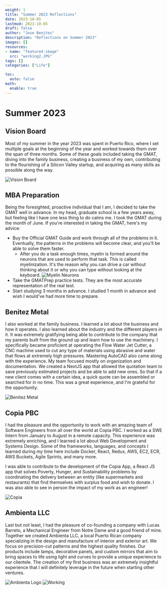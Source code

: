 ```yaml
---
weight: 1
title: "Summer 2023 Reflections"
date: 2023-10-05
lastmod: 2023-10-05
draft: false
author: "Jose Benitez"
description: "Reflections on Summer 2023"
images: []
resources:
- name: "featured-image"
  src: "working2.JPG"
tags: []
categories: ["Life"]

toc:
  auto: false
math:
  enable: true
---
```


# Summer 2023

## Vision Board
Most of my summer in the year 2023 was spent in Puerto Rico, where I set multiple goals at the beginning of the year and worked towards them over the span of three months. Some of these goals included taking the GMAT, diving into the family business, creating a business of my own, contributing to the flourishing of a Silicon Valley startup, and acquiring as many skills as possible along the way.

![Vision Board](./VB.jpeg)

## MBA Preparation
Being the foresighted, proactive individual that I am, I decided to take the GMAT well in advance. In my head, graduate school is a few years away, but feeling like I have one less thing to do calms me. I took the GMAT during the month of June. If you're interested in taking the GMAT, here's my advice:

- Buy the Official GMAT Guide and work through all of the problems in it. Eventually, the patterns in the problems will become clear, and you'll be able to solve them faster.
  - After you do a task enough times, myelin is formed around the neurons that are used to perform that task. This is called myelinization. It's the reason why you can drive a car without thinking about it or why you can type without looking at the keyboard.
    ![Myelin Neurons](./myelin.jpg)
- Take the GMATPrep practice tests. They are the most accurate representation of the real test.
- Start studying 3 months in advance. I studied 1 month in advance and wish I would've had more time to prepare.

## Benitez Metal
I also worked at the family business. I learned a lot about the business and how it operates. I also learned about the industry and the different players in it. It was extremely gratifying being able to contribute to the company that my parents built from the ground up and learn how to use the machinery. I specifically became proficient at operating the Flow Water Jet Cutter, a CNC machine used to cut any type of materials using abrasive and water that flows at extremely high pressures. Mastering AutoCAD also came along with the experience. My team focused mostly on organization and documentation. We created a NextJS app that allowed the quotation team to save previously estimated projects and be able to add new ones. So that if a new client comes with a certain idea, a quick quote can be assembled or searched for in no time. This was a great experience, and I'm grateful for the opportunity.

![Benitez Metal](./bm.jpg)

## Copia PBC
I had the pleasure and the opportunity to work with an amazing team of Software Engineers from all over the world at Copia PBC. I worked as a SWE Intern from January to August in a remote capacity. This experience was extremely enriching, and I learned a lot about Web Development and Systems Design. Some of the frameworks, languages, and concepts I learned during my time here include Docker, React, Redux, AWS, EC2, ECR, AWS Buckets, Agile Sprints, and many more.

I was able to contribute to the development of the Copia App, a React JS app that solves Poverty, Hunger, and Sustainability problems by coordinating the delivery between an entity (like supermarkets and restaurants) that find themselves with surplus food and wish to donate. I was also able to see in person the impact of my work as an engineer!

![Copia](./copia.png)

## Ambienta LLC
Last but not least, I had the pleasure of co-founding a company with Lucas Barreto, a Mechanical Engineer from Notre Dame and a good friend of mine. Together we created Ambienta LLC, a local Puerto Rican company specializing in the design and manufacture of interior and exterior art. We focus on precision-cut patterns and the highest quality finishes. Our products include lamps, decorative panels, and custom mirrors that aim to bring spaces to life using light and curves to provide a unique experience to our clientele. The creation of my first business was an extremely insightful experience that I will definitely leverage in the future when starting other ventures.

  ![Ambienta Logo](./ambientalogo.png)
![Working](./working.jpg)
